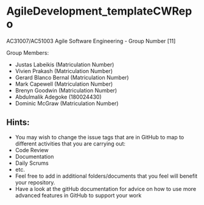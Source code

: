# AgileDevelopment_templateCWRepo
AC31007/AC51003 Agile Software Engineering - Group Number [11]

Group Members:
- Justas Labeikis (Matriculation Number)
- Vivien Prakash (Matriculation Number)
- Gerard Blanco Bernal (Matriculation Number)
- Mark Capewell (Matriculation Number)
- Brenyn Goodwin (Matriculation Number)
- Abdulmalik Adegoke (180024430)
- Dominic McGraw (Matriculation Number)

## Hints:
- You may wish to change the issue tags that are in GitHub to map to different activities that you are carrying out:
 - Code Review
 - Documentation
 - Daily Scrums
 - etc.
- Feel free to add in additional folders/documents that you feel will benefit your repository.
- Have a look at the gitHub documentation for advice on how to use more advanced features in GitHub to support your work
